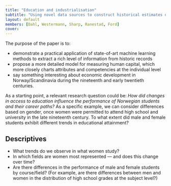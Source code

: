 ```yaml
---
title: "Education and industrialisation"
subtitle: "Using novel data sources to construct historical estimates of human capital"
layout: default
members: [Dahl, Westermann, Sharp, Ranestad, Ford]
cover: 
---
```


The purpose of the paper is to:
- demonstrate a practical application of state-of-art machine learning methods to extract a rich level of information from historic records
- propose a more detailed model for measuring human capital, which more closely charts attributes and competencies at the individual level
- say something interesting about economic development in Norway/Scandinavia during the nineteenth and early twentieth centuries.

As a starting point, a relevant research question could be:
*How did changes in access to education influence the performance of Norwegian students and their career paths?*
As a specific example, we can consider differences based on gender, once women were permitted to attend high school and university in the late nineteenth century. To what extent did male and female students exhibit different trends in educational attainment?

## Descriptives
- What trends do we observe in what women study?
- In which fields are women most represented — and does this change over time?
- Are there differences in the performance of male and female students by course/field? (For example, are there differences between men and women in the distribution of high school grades at the subject level?)
